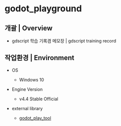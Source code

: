 # godot_playground


## 개괄 | Overview
- gdscript 학습 기록겸 메모장 | gdscript training record


## 작업환경 | Environment
- OS
  - Windows 10

- Engine Version
  - v4.4 Stable Official

- external library
  - [godot_play_tool]( https://github.com/R2Road/godot_play_tool )
